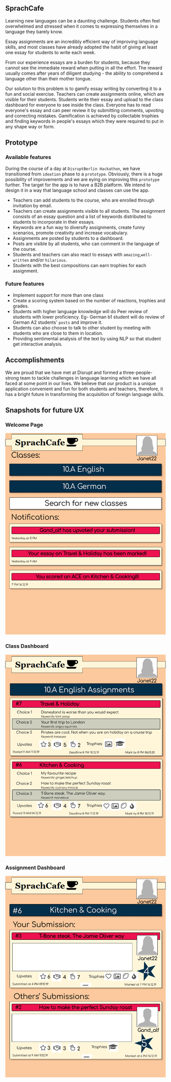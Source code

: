 ## SprachCafe

Learning new languages can be a daunting challenge. Students often feel overwhelmed and stressed when it comes to expressing themselves in a language they barely know.

Essay assignments are an incredibly efficient way of improving language skills, and most classes have already adopted the habit of giving at least one essay for students to write each week.

From our experience essays are a burden for students, because they cannot see the immediate reward when putting in all the effort. The reward usually comes after years of diligent studying - the ability to comprehend a language other than their mother tongue.

Our solution to this problem is to gamify essay writing by converting it to a fun and social exercise. Teachers can create assignments online, which are visible for their students. Students write their essay and upload to the class dashboard for everyone to see inside the class. Everyone has to read everyone's essay and can peer review it by submitting comments, upvoting and correcting mistakes. Gamification is achieved by collectable trophies and finding keywords in people's essays which they were required to put in any shape way or form.

## Prototype

### Available features
During the course of a day at `DisruptBerlin Hackathon`, we have transitioned from `ideation` phase to a `prototype`. Obviously, there is a huge possibility of improvements and we are eying on improving this `prototype` further.
The target for the app is to have a B2B platform. We intend to design it in a way that language school and classes can use the app.

- Teachers can add students to the course, who are enrolled through invitation by email.
- Teachers can create assignments visible to all students. The assignment consists of an essay question and a list of keywords distributed to students to incorporate in their essays.
- Keywords are a fun way to diversify assignments, create funny scenarios, promote creativity and increase vocabulary.
- Assignments are posted by students to a dashboard.
- Posts are visible by all students, who can comment in the language of the course.
- Students and teachers can also react to essays with `amazing`,`well-written` and/or `hilarious`.
- Students with the best compositions can earn trophies for each assignment.

### Future features
- Implement support for more than one class
- Create a scoring system based on the number of reactions, trophies and grades.
- Students with higher language knowledge will do Peer review of students with lower proficiency. Eg- German b1 student will do review of German A2 students' `posts` and improve it.
- Students can also choose to talk to other student by meeting with students who are close to them in location.
- Providing sentimental analysis of the text by using NLP so that student get interactive analysis.

## Accomplishments

We are proud that we have met at Disrupt and formed a three-people-strong team to tackle challenges in language learning which we have all faced at some point in our lives. We believe that our product is a unique application convenient and fun for both students and teachers, therefore, it has a bright future in transforming the acquisition of foreign language skills.

## Snapshots for future UX

### Welcome Page

![Image of Dashboard](/images/WelcomePage.png)

### Class Dashboard

![Image of Dashboard](/images/Class.png)

### Assignment Dashboard

![Image of Dashboard](/images/Assignment.png)

